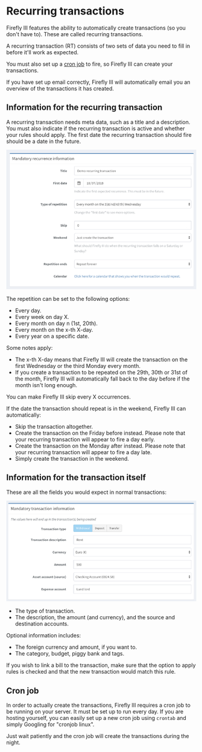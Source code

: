 # Recurring transactions

Firefly III features the ability to automatically create transactions \(so you don't have to\). These are called recurring transactions.

A recurring transaction \(RT\) consists of two sets of data you need to fill in before it'll work as expected.

You must also set up a [cron job](https://docs.firefly-iii.org/advanced-installation/cron) to fire, so Firefly III can create your transactions.

If you have set up email correctly, Firefly III will automatically email you an overview of the transactions it has created.

## Information for the recurring transaction

A recurring transaction needs meta data, such as a title and a description. You must also indicate if the recurring transaction is active and whether your rules should apply. The first date the recurring transaction should fire should be a date in the future.

![Mandatory information for a recurring transaction.](../.gitbook/assets/recurrence-mandatory%20%281%29.png)

The repetition can be set to the following options:

* Every day.
* Every week on day X.
* Every month on day n \(1st, 20th\).
* Every month on the x-th X-day.
* Every year on a specific date.

Some notes apply:

* The x-th X-day means that Firefly III will create the transaction on the first Wednesday or the third Monday every month.
* If you create a transaction to be repeated on the 29th, 30th or 31st of the month, Firefly III will automatically fall back to the day before if the month isn't long enough.

You can make Firefly III skip every X occurrences.

If the date the transaction should repeat is in the weekend, Firefly III can automatically:

* Skip the transaction altogether.
* Create the transaction on the Friday before instead. Please note that your recurring transaction will appear to fire a day early.
* Create the transaction on the Monday after instead. Please note that your recurring transaction will appear to fire a day late.
* Simply create the transaction in the weekend.

## Information for the transaction itself

These are all the fields you would expect in normal transactions:

![Mandatory information for a recurring transaction.](../.gitbook/assets/transaction-mandatory%20%281%29.png)

* The type of transaction.
* The description, the amount \(and currency\), and the source and destination accounts.

Optional information includes:

* The foreign currency and amount, if you want to.
* The category, budget, piggy bank and tags.

If you wish to link a bill to the transaction, make sure that the option to apply rules is checked and that the new transaction would match this rule.

## Cron job

In order to actually create the transactions, Firefly III requires a cron job to be running on your server. It must be set up to run every day. If you are hosting yourself, you can easily set up a new cron job using `crontab` and simply Googling for "cronjob linux".

Just wait patiently and the cron job will create the transactions during the night.

